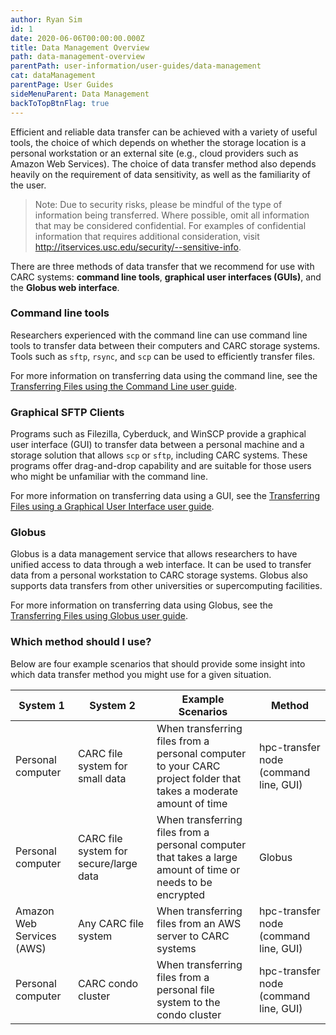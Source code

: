 ```yaml
---
author: Ryan Sim
id: 1
date: 2020-06-06T00:00:00.000Z
title: Data Management Overview
path: data-management-overview
parentPath: user-information/user-guides/data-management
cat: dataManagement
parentPage: User Guides
sideMenuParent: Data Management
backToTopBtnFlag: true
---
```


Efficient and reliable data transfer can be achieved with a variety of useful tools, the choice of which depends on whether the storage location is a personal workstation or an external site (e.g., cloud providers such as Amazon Web Services). The choice of data transfer method also depends heavily on the requirement of data sensitivity, as well as the familiarity of the user.

> Note: Due to security risks, please be mindful of the type of information being transferred. Where possible, omit all information that may be considered confidential. For examples of confidential information that requires additional consideration, visit http://itservices.usc.edu/security/--sensitive-info.

There are three methods of data transfer that we recommend for use with CARC systems: **command line tools**, **graphical user interfaces (GUIs)**, and the **Globus web interface**.

### Command line tools

Researchers experienced with the command line can use command line tools to transfer data between their computers and CARC storage systems. Tools such as `sftp`, `rsync`, and `scp` can be used to efficiently transfer files.

For more information on transferring data using the command line, see the [Transferring Files using the Command Line user guide](/user-information/user-guides/data-management/transferring-files-command-line).

### Graphical SFTP Clients

Programs such as Filezilla, Cyberduck, and WinSCP provide a graphical user interface (GUI) to transfer data between a personal machine and a storage solution that allows `scp` or `sftp`, including CARC systems. These programs offer drag-and-drop capability and are suitable for those users who might be unfamiliar with the command line.

For more information on transferring data using a GUI, see the [Transferring Files using a Graphical User Interface user guide](/user-information/user-guides/data-management/transferring-files-gui).

### Globus

Globus is a data management service that allows researchers to have unified access to data through a web interface. It can be used to transfer data from a personal workstation to CARC storage systems. Globus also supports data transfers from other universities or supercomputing facilities.

For more information on transferring data using Globus, see the [Transferring Files using Globus user guide](/user-information/user-guides/data-management/transferring-files-globus).

### Which method should I use?

Below are four example scenarios that should provide some insight into which data transfer method you might use for a given situation.

| System 1 | System 2 | Example Scenarios | Method |
|-|-|-|-|
| Personal computer | CARC file system for small data | When transferring files from a personal computer to your CARC project folder that takes a moderate amount of time  | hpc-transfer node (command line, GUI) |
| Personal computer | CARC file system for secure/large data | When transferring files from a personal computer that takes a large amount of time or needs to be encrypted | Globus |
| Amazon Web Services (AWS) | Any CARC file system | When transferring files from an AWS server to CARC systems | hpc-transfer node (command line, GUI) |
| Personal computer | CARC condo cluster | When transferring files from a personal file system to the condo cluster | hpc-transfer node (command line, GUI) |
